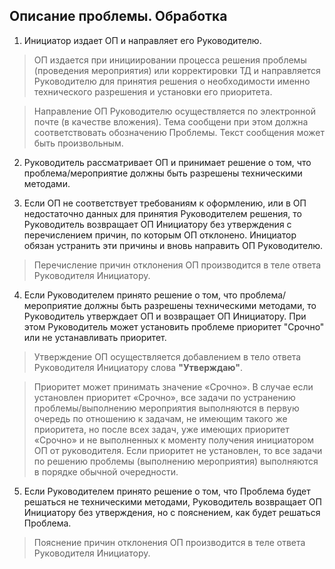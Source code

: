 ## Описание проблемы. Обработка

1.    Инициатор издает ОП и направляет его Руководителю.
>ОП издается при инициировании процесса решения проблемы (проведения мероприятия) или корректировки ТД и направляется Руководителю для принятия решения о необходимости именно технического разрешения и установки его приоритета.

>Направление ОП Руководителю осуществляется по электронной почте (в качестве вложения). Тема сообщени при этом должна соответствовать обозначению Проблемы. Текст сообщения может быть произвольным.

2.    Руководитель рассматривает ОП и принимает решение о том, что проблема/мероприятие должны быть разрешены техническими методами.

3.    Если ОП не соответствует требованиям к оформлению, или в ОП недостаточно данных для принятия Руководителем решения, то Руководитель возвращает ОП Инициатору без утверждения с перечислением причин, по которым ОП отклонено. Инициатор обязан устранить эти причины и вновь направить ОП Руководителю.
>Перечисление причин отклонения ОП производится в теле ответа Руководителя Инициатору.

4.    Если Руководителем принято решение о том, что проблема/мероприятие должны быть разрешены техническими методами, то Руководитель утверждает ОП и возвращает ОП Инициатору. При этом Руководитель может установить проблеме приоритет "Срочно" или не устанавливать приоритет.
>Утверждение ОП осуществляется добавлением в тело ответа Руководителя Инициатору слова **"Утверждаю"**.

>Приоритет может принимать значение «Срочно».
В случае если установлен приоритет «Срочно», все задачи по устранению проблемы/выполнению мероприятия выполняются в первую очередь по отношению к задачам, не имеющим такого же приоритета, но после всех задач, уже имеющих приоритет «Срочно» и не выполненных к моменту получения инициатором ОП от руководителя.
Если приоритет не установлен, то все задачи по решению проблемы (выполнению мероприятия) выполняются в порядке обычной очередности.

5.    Если Руководителем принято решение о том, что Проблема будет решаться не техническими методами, Руководитель возвращает ОП Инициатору без утверждения, но с пояснением, как будет решаться Проблема.
>Пояснение причин отклонения ОП производится в теле ответа Руководителя Инициатору.



